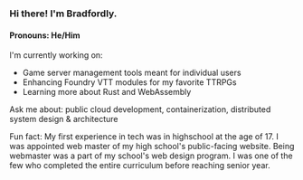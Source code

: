 ### Hi there! I'm Bradfordly.

#### Pronouns: He/Him

I'm currently working on:
* Game server management tools meant for individual users
* Enhancing Foundry VTT modules for my favorite TTRPGs
* Learning more about Rust and WebAssembly

Ask me about: public cloud development, containerization, distributed system design & architecture

Fun fact: My first experience in tech was in highschool at the age of 17. I was appointed web master of my high school's public-facing website. Being webmaster was a part of my school's web design program. I was one of the few who completed the entire curriculum before reaching senior year.
